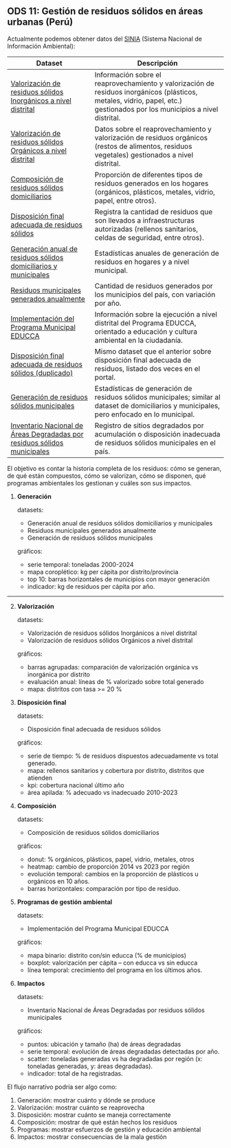 ## ODS 11: Gestión de residuos sólidos en áreas urbanas (Perú)

Actualmente podemos obtener datos del
[SINIA](https://sinia.minam.gob.pe/portal/datos-abiertos/) (Sistema Nacional de
Información Ambiental):

| Dataset                                                                                                                                                                                                              | Descripción                                                                                                                                                               |
| -------------------------------------------------------------------------------------------------------------------------------------------------------------------------------------------------------------------- | ------------------------------------------------------------------------------------------------------------------------------------------------------------------------- |
| [Valorización de residuos sólidos Inorgánicos a nivel distrital](https://datosabiertos.gob.pe/dataset/valorizaci%C3%B3n-de-residuos-s%C3%B3lidos-nivel-distrital-ministerio-del-ambiente-minam)                      | Información sobre el reaprovechamiento y valorización de residuos inorgánicos (plásticos, metales, vidrio, papel, etc.) gestionados por los municipios a nivel distrital. |
| [Valorización de residuos sólidos Orgánicos a nivel distrital](https://datosabiertos.gob.pe/dataset/valorizaci%C3%B3n-de-residuos-s%C3%B3lidos-nivel-distrital-ministerio-del-ambiente-minam)                        | Datos sobre el reaprovechamiento y valorización de residuos orgánicos (restos de alimentos, residuos vegetales) gestionados a nivel distrital.                            |
| [Composición de residuos sólidos domiciliarios](https://datosabiertos.gob.pe/dataset/composici%C3%B3n-de-residuos-s%C3%B3lidos-domiciliarios)                                                                        | Proporción de diferentes tipos de residuos generados en los hogares (orgánicos, plásticos, metales, vidrio, papel, entre otros).                                          |
| [Disposición final adecuada de residuos sólidos](https://datosabiertos.gob.pe/dataset/disposici%C3%B3n-final-adecuada-de-residuos-s%C3%B3lidos-ministerio-del-ambiente-minam)                                        | Registra la cantidad de residuos que son llevados a infraestructuras autorizadas (rellenos sanitarios, celdas de seguridad, entre otros).                                 |
| [Generación anual de residuos sólidos domiciliarios y municipales](https://datosabiertos.gob.pe/dataset/generaci%C3%B3n-anual-de-residuos-s%C3%B3lidos-domiciliarios-y-municipales-ministerio-del-ambiente)          | Estadísticas anuales de generación de residuos en hogares y a nivel municipal.                                                                                            |
| [Residuos municipales generados anualmente](https://datosabiertos.gob.pe/dataset/residuos-municipales-generados-anualmente)                                                                                          | Cantidad de residuos generados por los municipios del país, con variación por año.                                                                                        |
| [Implementación del Programa Municipal EDUCCA](https://www.datosabiertos.gob.pe/dataset/implementaci%C3%B3n-del-programa-municipal-de-educaci%C3%B3n-cultura-y-ciudadan%C3%ADa-ambiental-programa)                   | Información sobre la ejecución a nivel distrital del Programa EDUCCA, orientado a educación y cultura ambiental en la ciudadanía.                                         |
| [Disposición final adecuada de residuos sólidos (duplicado)](https://www.datosabiertos.gob.pe/dataset/disposici%C3%B3n-final-adecuada-de-residuos-s%C3%B3lidos-ministerio-del-ambiente-minam)                        | Mismo dataset que el anterior sobre disposición final adecuada de residuos, listado dos veces en el portal.                                                               |
| [Generación de residuos sólidos municipales](https://www.datosabiertos.gob.pe/dataset/generaci%C3%B3n-anual-de-residuos-s%C3%B3lidos-domiciliarios-y-municipales-ministerio-del-ambiente)                            | Estadísticas de generación de residuos sólidos municipales; similar al dataset de domiciliarios y municipales, pero enfocado en lo municipal.                             |
| [Inventario Nacional de Áreas Degradadas por residuos sólidos municipales](https://www.datosabiertos.gob.pe/dataset/inventario-nacional-de-%C3%A1reas-degradadas-por-residuos-s%C3%B3lidos-municipales-organismo-de) | Registro de sitios degradados por acumulación o disposición inadecuada de residuos sólidos municipales en el país.                                                        |

El objetivo es contar la historia completa de los residuos: cómo se generan, de
qué están compuestos, cómo se valorizan, cómo se disponen, qué programas
ambientales los gestionan y cuáles son sus impactos.

1. **Generación**

   datasets:
   - Generación anual de residuos sólidos domiciliarios y municipales
   - Residuos municipales generados anualmente
   - Generación de residuos sólidos municipales

   gráficos:
   - serie temporal: toneladas 2000-2024
   - mapa coroplético: kg per cápita por distrito/provincia
   - top 10: barras horizontales de municipios con mayor generación
   - indicador: kg de residuos per cápita por año.

---

2. **Valorización**

   datasets:
   - Valorización de residuos sólidos Inorgánicos a nivel distrital
   - Valorización de residuos sólidos Orgánicos a nivel distrital

   gráficos:
   - barras agrupadas: comparación de valorización orgánica vs inorgánica por
     distrito
   - evaluación anual: líneas de % valorizado sobre total generado
   - mapa: distritos con tasa >= 20 %

3. **Disposición final**

   datasets:
   - Disposición final adecuada de residuos sólidos

   gráficos:
   - serie de tiempo: % de residuos dispuestos adecuadamente vs total generado.
   - mapa: rellenos sanitarios y cobertura por distrito, distritos que atienden
   - kpi: cobertura nacional último año
   - área apilada: % adecuado vs inadecuado 2010-2023

4. **Composición**

   datasets:
   - Composición de residuos sólidos domiciliarios

   gráficos:
   - donut: % orgánicos, plásticos, papel, vidrio, metales, otros
   - heatmap: cambio de proporción 2014 vs 2023 por región
   - evolución temporal: cambios en la proporción de plásticos u orgánicos en 10
     años.
   - barras horizontales: comparación por tipo de residuo.

5. **Programas de gestión ambiental**

   datasets:
   - Implementación del Programa Municipal EDUCCA

   gráficos:
   - mapa binario: distrito con/sin educca (% de municipios)
   - boxplot: valorización per cápita – con educca vs sin educca
   - línea temporal: crecimiento del programa en los últimos años.

6. **Impactos**

   datasets:
   - Inventario Nacional de Áreas Degradadas por residuos sólidos municipales

   gráficos:
   - puntos: ubicación y tamaño (ha) de áreas degradadas
   - serie temporal: evolución de áreas degradadas detectadas por año.
   - scatter: toneladas generadas vs ha degradadas por región (x: toneladas
     generadas, y: áreas degradadas).
   - indicador: total de ha registradas.

El flujo narrativo podría ser algo como:

1. Generación: mostrar cuánto y dónde se produce
2. Valorización: mostrar cuánto se reaprovecha
3. Disposición: mostrar cuánto se maneja correctamente
4. Composición: mostrar de qué están hechos los residuos
5. Programas: mostrar esfuerzos de gestión y educación ambiental
6. Impactos: mostrar consecuencias de la mala gestión
